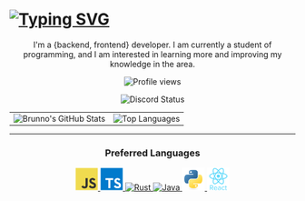 # [![Typing SVG](https://readme-typing-svg.herokuapp.com?color=e6dc2e&lines=Hi,+I'm+Brunno+:D)](https://git.io/typing-svg)

<p align="center">
  I'm a {backend, frontend} developer. I am currently a student of programming, and I am interested in learning more and improving my knowledge in the area.
</p>

<p align="center">
  <img src="https://komarev.com/ghpvc/?username=cansleeping&label=Profile%20views&color=0e75b6&style=flat" alt="Profile views" />
</p>

<p align="center">
  <img src="https://lanyard.cnrad.dev/api/1133816602828222555" alt="Discord Status" />
</p>

<table>
  <tr>
    <td>
      <img src="https://github-readme-stats.vercel.app/api?username=cansleeping&show_icons=true&theme=dark&hide_border=true&layout=compact&include_all_commits=true&count_private=true" alt="Brunno's GitHub Stats" />
    </td>
    <td>
      <img width="188%" src="https://github-readme-stats.vercel.app/api/top-langs?username=cansleeping&theme=dark&hide_border=true&layout=compact&langs_count=7" alt="Top Languages" />
    </td>
  </tr>
</table>

<hr>

<h3 align="center">Preferred Languages</h3>

<p align="center">
  <a href="https://developer.mozilla.org/en-US/docs/Web/JavaScript" target="_blank" rel="noreferrer">
    <img src="https://raw.githubusercontent.com/devicons/devicon/master/icons/javascript/javascript-original.svg" alt="JavaScript" width="40" height="40"/>
  </a>
  <a href="https://www.typescriptlang.org/" target="_blank" rel="noreferrer">
    <img src="https://raw.githubusercontent.com/devicons/devicon/master/icons/typescript/typescript-original.svg" alt="TypeScript" width="40" height="40"/>
  </a>
  <a href="https://www.rust-lang.org/" target="_blank" rel="noreferrer">
    <img src="https://pbs.twimg.com/profile_images/650494371909885952/6d7gB2_e_400x400.jpg" alt="Rust" width="40" height="40"/>
  </a>
  <a href="https://www.java.com/pt-BR/" target="_blank" rel="noreferrer">
    <img src="https://th.bing.com/th/id/OIP.g1Dw1lWK7lTktqjnF7HF0wHaHa?rs=1&pid=ImgDetMain" alt="Java" width="40" height="40"/>
  </a>
  <a href="https://www.python.org" target="_blank" rel="noreferrer">
    <img src="https://raw.githubusercontent.com/devicons/devicon/master/icons/python/python-original.svg" alt="Python" width="40" height="40"/>
  </a>
  <a href="https://reactjs.org/" target="_blank" rel="noreferrer">
    <img src="https://raw.githubusercontent.com/devicons/devicon/master/icons/react/react-original-wordmark.svg" alt="React" width="40" height="40"/>
  </a>
</p>
